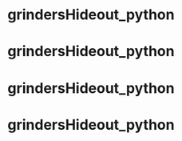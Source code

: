 # grindersHideout_python
# grindersHideout_python
# grindersHideout_python
# grindersHideout_python
